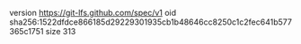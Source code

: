 version https://git-lfs.github.com/spec/v1
oid sha256:1522dfdce866185d29229301935cb1b48646cc8250c1c2fec641b577365c1751
size 313
